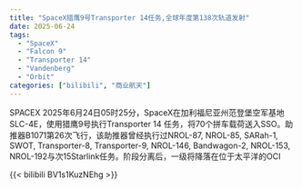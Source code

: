 ```yaml
---
title: "SpaceX猎鹰9号Transporter 14任务,全球年度第138次轨道发射"
date: 2025-06-24
tags:
  - "SpaceX"
  - "Falcon 9"
  - "Transporter 14"
  - "Vandenberg"
  - "Orbit"
categories: ["bilibili", "商业航天"]
---
```


SPACEX
2025年6月24日05时25分，SpaceX在加利福尼亚州范登堡空军基地SLC-4E，使用猎鹰9号执行Transporter 14
任务，将70个拼车载荷送入SSO。助推器B1071第26次飞行，该助推器曾经执行过NROL-87, NROL-85, SARah-1, SWOT, Transporter-8, Transporter-9, NROL-146, Bandwagon-2, NROL-153, NROL-192与次15Starlink任务。阶段分离后，一级将降落在位于太平洋的OCI

{{< bilibili BV1s1KuzNEhg >}}